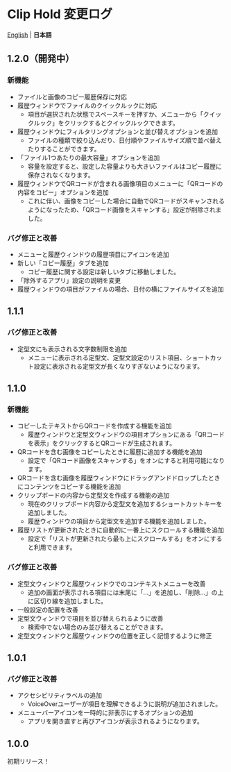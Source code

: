 # Clip Hold 変更ログ
[English](/CHANGELOG.md) | **日本語**

## 1.2.0（開発中）
### 新機能
- ファイルと画像のコピー履歴保存に対応
- 履歴ウィンドウでファイルのクイックルックに対応
  - 項目が選択された状態でスペースキーを押すか、メニューから「クイックルック」をクリックするとクイックルックできます。
- 履歴ウィンドウにフィルタリングオプションと並び替えオプションを追加
  - ファイルの種類で絞り込んだり、日付順やファイルサイズ順で並べ替えたりすることができます。
- 「ファイル1つあたりの最大容量」オプションを追加
  - 容量を設定すると、設定した容量よりも大きいファイルはコピー履歴に保存されなくなります。
- 履歴ウィンドウでQRコードが含まれる画像項目のメニューに「QRコードの内容をコピー」オプションを追加
  - これに伴い、画像をコピーした場合に自動でQRコードがスキャンされるようになったため、「QRコード画像をスキャンする」設定が削除されました。

### バグ修正と改善
- メニューと履歴ウィンドウの履歴項目にアイコンを追加
- 新しい「コピー履歴」タブを追加
  - コピー履歴に関する設定は新しいタブに移動しました。
- 「除外するアプリ」設定の説明を変更
- 履歴ウィンドウの項目がファイルの場合、日付の横にファイルサイズを追加

## 1.1.1
### バグ修正と改善
- 定型文にも表示される文字数制限を追加
  - メニューに表示される定型文、定型文設定のリスト項目、ショートカット設定に表示される定型文が長くなりすぎないようになります。

## 1.1.0
### 新機能
- コピーしたテキストからQRコードを作成する機能を追加
  - 履歴ウィンドウと定型文ウィンドウの項目オプションにある「QRコードを表示」をクリックするとQRコードが生成されます。
- QRコードを含む画像をコピーしたときに履歴に追加する機能を追加
  - 設定で「QRコード画像をスキャンする」をオンにすると利用可能になります。
- QRコードを含む画像を履歴ウィンドウにドラッグアンドドロップしたときにコンテンツをコピーする機能を追加
- クリップボードの内容から定型文を作成する機能の追加
  - 現在のクリップボード内容から定型文を追加するショートカットキーを追加しました。
  - 履歴ウィンドウの項目から定型文を追加する機能を追加しました。
- 履歴リストが更新されたときに自動的に一番上にスクロールする機能を追加
  - 設定で「リストが更新されたら最も上にスクロールする」をオンにすると利用できます。

### バグ修正と改善
- 定型文ウィンドウと履歴ウィンドウでのコンテキストメニューを改善
  - 追加の画面が表示される項目には末尾に「...」を追加し、「削除…」の上に区切り線を追加しました。
- 一般設定の配置を改善
- 定型文ウィンドウで項目を並び替えられるように改善
  - 検索中でない場合のみ並び替えることができます。
- 定型文ウィンドウと履歴ウィンドウの位置を正しく記憶するように修正

## 1.0.1
### バグ修正と改善
- アクセシビリティラベルの追加
  - VoiceOverユーザーが項目を理解できるように説明が追加されました。
- メニューバーアイコンを一時的に非表示にするオプションの追加
  - アプリを開き直すと再びアイコンが表示されるようになります。

## 1.0.0
初期リリース！